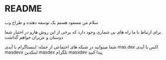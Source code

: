# README

سلام من مسعود هستم
یک توسعه دهنده و طراح وب

برای ارتباط با ما 
راه های بی شماری وجود دارد که برخی از این روش هارو در اختیار شما دوستان و عزیزان خواهم گذاشت

شما میتوانید در شبکه های اجتماعی از جمله:
اینستاگرام با آیدی mas.dex
اکس با آیدی masdevx
لینکدین masdex 
تلگرام masxdev 
پیدا کنید
